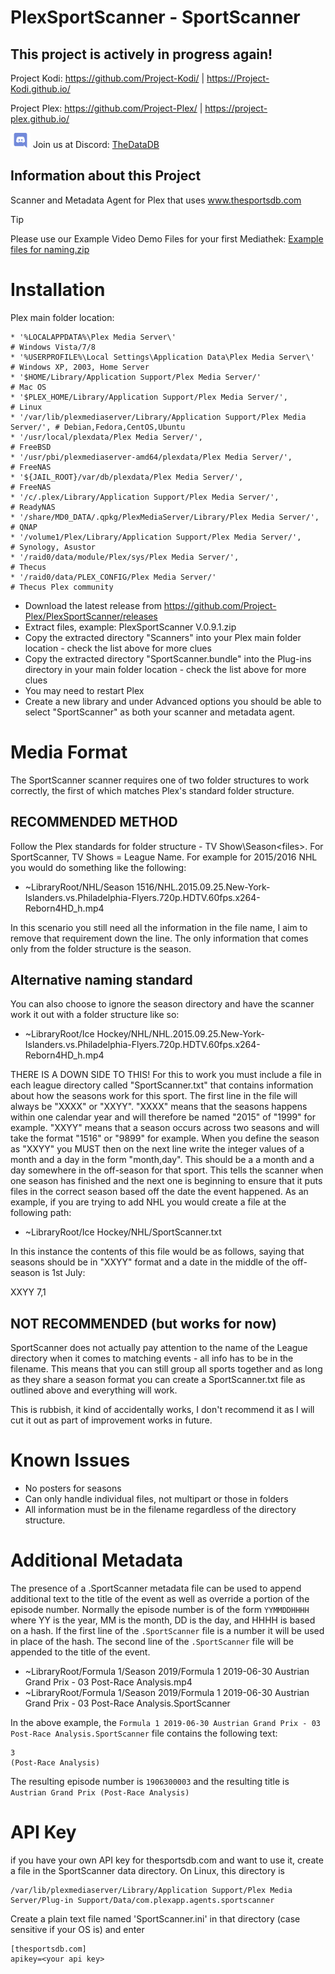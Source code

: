 # PlexSportScanner - SportScanner

## This project is actively in progress again!

Project Kodi: <a href="https://github.com/Project-Kodi/">https://github.com/Project-Kodi/</a> | <a href=" https://Project-Kodi.github.io/"> https://Project-Kodi.github.io/</a>

Project Plex: <a href="https://github.com/Project-Plex/">https://github.com/Project-Plex/</a> | <a href="https://project-plex.github.io/">https://project-plex.github.io/</a>


<a href="https://discord.com/channels/481047912286257152/481047912286257155"><img src="https://raw.githubusercontent.com/Project-Plex/PlexSportScanner/master/Information/images/discord-logo.png" alt="Join the chat at Discord" height="24"></a> Join us at Discord: <a href="https://discord.com/channels/481047912286257152/481047912286257155">TheDataDB</a>


## Information about this Project

Scanner and Metadata Agent for Plex that uses www.thesportsdb.com

> [!TIP]
> Please use our Example Video Demo Files for your first Mediathek: <a href="https://raw.githubusercontent.com/Project-Plex/PlexSportScanner/main/Information/File%20Naming%20%26%20Tools/Example%20files%20for%20naming/Example%20files%20for%20naming.zip">Example files for naming.zip</a>



# Installation

Plex main folder location:

    * '%LOCALAPPDATA%\Plex Media Server\'                                        # Windows Vista/7/8
    * '%USERPROFILE%\Local Settings\Application Data\Plex Media Server\'         # Windows XP, 2003, Home Server
    * '$HOME/Library/Application Support/Plex Media Server/'                     # Mac OS
    * '$PLEX_HOME/Library/Application Support/Plex Media Server/',               # Linux
    * '/var/lib/plexmediaserver/Library/Application Support/Plex Media Server/', # Debian,Fedora,CentOS,Ubuntu
    * '/usr/local/plexdata/Plex Media Server/',                                  # FreeBSD
    * '/usr/pbi/plexmediaserver-amd64/plexdata/Plex Media Server/',              # FreeNAS
    * '${JAIL_ROOT}/var/db/plexdata/Plex Media Server/',                         # FreeNAS
    * '/c/.plex/Library/Application Support/Plex Media Server/',                 # ReadyNAS
    * '/share/MD0_DATA/.qpkg/PlexMediaServer/Library/Plex Media Server/',        # QNAP
    * '/volume1/Plex/Library/Application Support/Plex Media Server/',            # Synology, Asustor
    * '/raid0/data/module/Plex/sys/Plex Media Server/',                          # Thecus
    * '/raid0/data/PLEX_CONFIG/Plex Media Server/'                               # Thecus Plex community

 - Download the latest release from https://github.com/Project-Plex/PlexSportScanner/releases
 - Extract files, example: PlexSportScanner V.0.9.1.zip
 - Copy the extracted directory "Scanners" into your Plex main folder location - check the list above for more clues
 - Copy the extracted directory "SportScanner.bundle" into the Plug-ins directory in your main folder location - check the list above for more clues
 - You may need to restart Plex
 - Create a new library and under Advanced options you should be able to select "SportScanner" as both your scanner and metadata agent.

# Media Format

The SportScanner scanner requires one of two folder structures to work correctly, the first of which matches Plex's standard folder structure.

## RECOMMENDED METHOD

Follow the Plex standards for folder structure - TV Show\Season\<files>. For SportScanner, TV Shows = League Name. For example for 2015/2016 NHL you would do something like the following:

 - ~LibraryRoot/NHL/Season 1516/NHL.2015.09.25.New-York-Islanders.vs.Philadelphia-Flyers.720p.HDTV.60fps.x264-Reborn4HD_h.mp4

In this scenario you still need all the information in the file name, I aim to remove that requirement down the line. The only information that comes only from the folder structure is the season. 

## Alternative naming standard

You can also choose to ignore the season directory and have the scanner work it out with a folder structure like so:

 - ~LibraryRoot/Ice Hockey/NHL/NHL.2015.09.25.New-York-Islanders.vs.Philadelphia-Flyers.720p.HDTV.60fps.x264-Reborn4HD_h.mp4

 THERE IS A DOWN SIDE TO THIS! For this to work you must include a file in each league directory called "SportScanner.txt" that contains information about how the seasons work for this sport. The first line in the file will always be "XXXX" or "XXYY". "XXXX" means that the seasons happens within one calendar year and will therefore be named "2015" of "1999" for example. "XXYY" means that a season occurs across two seasons and will take the format "1516" or "9899" for example. When you define the season as "XXYY" you MUST then on the next line write the integer values of a month and a day in the form "month,day". This should be a a month and a day somewhere in the off-season for that sport. This tells the scanner when one season has finished and the next one is beginning to ensure that it puts files in the correct season based off the date the event happened. As an example, if you are trying to add NHL you would create a file at the following path:

  - ~LibraryRoot/Ice Hockey/NHL/SportScanner.txt

In this instance the contents of this file would be as follows, saying that seasons should be in "XXYY" format and a date in the middle of the off-season is 1st July:

XXYY
7,1

## NOT RECOMMENDED (but works for now)

SportScanner does not actually pay attention to the name of the League directory when it comes to matching events - all info has to be in the filename. This means that you can still group all sports together and as long as they share a season format you can create a SportScanner.txt file as outlined above and everything will work.

This is rubbish, it kind of accidentally works, I don't recommend it as I will cut it out as part of improvement works in future.

# Known Issues
 - No posters for seasons
 - Can only handle individual files, not multipart or those in folders
 - All information must be in the filename regardless of the directory structure.

# Additional Metadata

The presence of a .SportScanner metadata file can be used to append additional text to the title of the event as well as override a portion of the episode number.
Normally the episode number is of the form `YYMMDDHHHH` where YY is the year, MM is the month, DD is the day, and HHHH is based on a hash.  If the first line of the `.SportScanner` file is a number it will be used in place of the hash.
The second line of the `.SportScanner` file will be appended to the title of the event.

 - ~LibraryRoot/Formula 1/Season 2019/Formula 1 2019-06-30 Austrian Grand Prix - 03 Post-Race Analysis.mp4
 - ~LibraryRoot/Formula 1/Season 2019/Formula 1 2019-06-30 Austrian Grand Prix - 03 Post-Race Analysis.SportScanner

In the above example, the `Formula 1 2019-06-30 Austrian Grand Prix - 03 Post-Race Analysis.SportScanner` file contains the following text:

```
3
(Post-Race Analysis)
```

The resulting episode number is `1906300003` and the resulting title is `Austrian Grand Prix (Post-Race Analysis)`

# API Key

if you have your own API key for thesportsdb.com and want to use it, create a file in the SportScanner data directory.  On Linux, this directory is
```
/var/lib/plexmediaserver/Library/Application Support/Plex Media Server/Plug-in Support/Data/com.plexapp.agents.sportscanner
```
Create a plain text file named 'SportScanner.ini' in that directory (case sensitive if your OS is) and enter
```
[thesportsdb.com]
apikey=<your api key>
```
